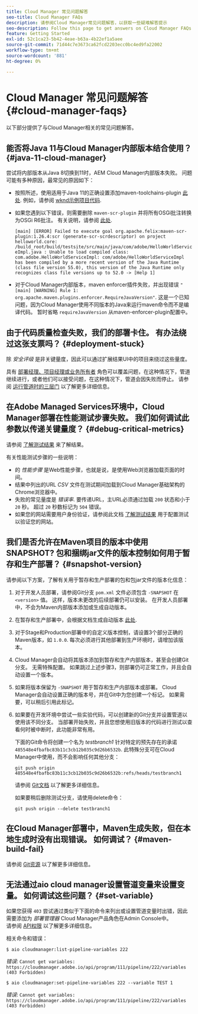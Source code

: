 ```yaml
---
title: Cloud Manager 常见问题解答
seo-title: Cloud Manager FAQs
description: 请参阅Cloud Manager常见问题解答，以获取一些疑难解答提示
seo-description: Follow this page to get answers on Cloud Manager FAQs
feature: Getting Started
exl-id: 52c1ca23-5b42-4eae-b63a-4b22ef1a5aee
source-git-commit: 71d44c7e3673ca62fcd2203ecc0bc4ed9fa22002
workflow-type: tm+mt
source-wordcount: '881'
ht-degree: 0%

---
```


# Cloud Manager 常见问题解答 {#cloud-manager-faqs}

以下部分提供了与Cloud Manager相关的常见问题解答。

## 能否将Java 11与Cloud Manager内部版本结合使用？ {#java-11-cloud-manager}

尝试将内部版本从Java 8切换到11时，AEM Cloud Manager内部版本失败。 问题可能有多种原因，最常见的原因如下：

* 按照所述，使用适用于Java 11的正确设置添加maven-toolchains-plugin [此处](https://experienceleague.adobe.com/docs/experience-manager-cloud-manager/using/getting-started/create-application-project/using-the-wizard.html?lang=en#getting-started).  例如，请参阅 [wknd示例项目代码](https://github.com/adobe/aem-guides-wknd/commit/6cb5238cb6b932735dcf91b21b0d835ae3a7fe75).

* 如果您遇到以下错误，则需要删除 `maven-scr-plugin` 并将所有OSGi批注转换为OSGi R6批注。 有关说明，请参阅 [此处](https://cqdump.wordpress.com/2019/01/03/from-scr-annotations-to-osgi-annotations/).

   `[main] [ERROR] Failed to execute goal org.apache.felix:maven-scr-plugin:1.26.4:scr (generate-scr-scrdescriptor) on project helloworld.core: /build_root/build/testsite/src/main/java/com/adobe/HelloWorldServiceImpl.java : Unable to load compiled class: com.adobe.HelloWorldServiceImpl: com/adobe/HelloWorldServiceImpl has been compiled by a more recent version of the Java Runtime (class file version 55.0), this version of the Java Runtime only recognizes class file versions up to 52.0 -> [Help 1]`

* 对于Cloud Manager内部版本，maven enforcer插件失败，并出现错误 `"[main] [WARNING] Rule 1: org.apache.maven.plugins.enforcer.RequireJavaVersion"`. 这是一个已知问题，因为Cloud Manager使用不同版本的Java来运行maven命令而不是编译代码。 暂时省略 `requireJavaVersion` 从maven-enforcer-plugin配置中。

## 由于代码质量检查失败，我们的部署卡住。 有办法绕过这张支票吗？ {#deployment-stuck}

除 *安全评级* 是非关键量度，因此可以通过扩展结果UI中的项目来绕过这些量度。

具有 [部署经理、项目经理或业务所有者](https://experienceleague.adobe.com/docs/experience-manager-cloud-manager/using/requirements/setting-up-users-and-roles.html?lang=en#requirements) 角色可以覆盖问题，在这种情况下，管道继续进行，或者他们可以接受问题，在这种情况下，管道会因失败而停止。  请参阅 [运行管道时的三层门](https://experienceleague.adobe.com/docs/experience-manager-cloud-manager/using/how-to-use/understand-your-test-results.html?lang=en#how-to-use) 以了解更多详细信息。

## 在Adobe Managed Services环境中，Cloud Manager部署在性能测试步骤失败。 我们如何调试此参数以传递关键量度？ {#debug-critical-metrics}

请参阅 [了解测试结果](https://experienceleague.adobe.com/docs/experience-manager-cloud-manager/using/how-to-use/understand-your-test-results.html?lang=en#how-to-use) 来了解结果。

有关性能测试步骤的一些说明：

* 的 *性能步骤* 是Web性能步骤，也就是说，是使用Web浏览器加载页面的时间。
* 结果中列出的URL *CSV* 文件在测试期间加载到Cloud Manager基础架构的Chrome浏览器中。
* 失败的常见量度是 *错误率*. 要传递URL，主URL必须通过加载 `200` 状态和小于 `20` 秒。 超过 `20` 秒数标记为 `504` 错误。
* 如果您的网站需要用户身份验证，请参阅此文档 [了解测试结果](understand-your-test-results.md#authenticated-performance-testing) 用于配置测试以验证您的网站。

## 我们是否允许在Maven项目的版本中使用SNAPSHOT? 包和捆绑jar文件的版本控制如何用于暂存和生产部署？ {#snapshot-version}

请参阅以下方案，了解有关用于暂存和生产部署的包和包jar文件的版本化信息：

1. 对于开发人员部署，请参阅Git分支 `pom.xml` 文件必须包含 `-SNAPSHOT` 在 `<version>` 值。 这样，版本未更改的后续部署仍可以安装。 在开发人员部署中，不会为Maven内部版本添加或生成自动版本。

1. 在暂存和生产部署中，会根据文档生成自动版本 [此处](https://experienceleague.adobe.com/docs/experience-manager-cloud-manager/using/managing-code/activating-maven-project.html?lang=en#managing-code).

1. 对于Stage和Production部署中的自定义版本控制，请设置3个部分正确的Maven版本，如 `1.0.0`. 每次必须进行其他部署到生产环境时，请增加该版本。

1. Cloud Manager会自动将其版本添加到暂存和生产内部版本，甚至会创建Git分支。 无需特殊配置。 如果跳过上述步骤3，则部署仍可正常工作，并且会自动设置一个版本。

1. 如果将版本保留为 `-SNAPSHOT` 用于暂存和生产内部版本或部署。 Cloud Manager会自动设置正确的版本号，并在Git中为您创建一个标记。 如果需要，可以稍后引用此标记。

1. 如果要在开发环境中尝试一些实验代码，可以创建新的Git分支并设置管道以使用该不同分支。 当部署开始失败，并且您想使用旧版本的代码进行测试以查看何时被中断时，此功能非常有用。

   下面的Git命令将创建一个名为 *testbranch1* 针对特定的预先存在的承诺 `485548e4fbafbc83b11c3cb12b035c9d26b6532b`.  此特殊分支可在Cloud Manager中使用，而不会影响任何其他分支：

   `git push origin 485548e4fbafbc83b11c3cb12b035c9d26b6532b:refs/heads/testbranch1`

   请参阅 [Git文档](https://git-scm.com/book/en/v2/Git-Internals-Git-References) 以了解更多详细信息。

   如果要稍后删除测试分支，请使用delete命令：

   `git push origin --delete testbranch1`

## 在Cloud Manager部署中，Maven生成失败，但在本地生成时没有出现错误。 如何调试？ {#maven-build-fail}

请参阅 [Git资源](https://github.com/cqsupport/cloud-manager/blob/main/cm-build-step-fails.md) 以了解更多详细信息。

## 无法通过aio cloud manager设置管道变量来设置变量。 如何调试这些问题？ {#set-variable}

如果您获得 `403` 尝试通过类似于下面的命令来列出或设置管道变量时出错，因此需要添加为 *部署管理器* Cloud Manager产品角色在Admin Console中。\
请参阅 [API权限](https://www.adobe.io/apis/experiencecloud/cloud-manager/docs.html#!AdobeDocs/cloudmanager-api-docs/master/permissions.md) 以了解更多详细信息。

相关命令和错误：

`$ aio cloudmanager:list-pipeline-variables 222`

*错误*: `Cannot get variables: https://cloudmanager.adobe.io/api/program/111/pipeline/222/variables (403 Forbidden)`

`$ aio cloudmanager:set-pipeline-variables 222 --variable TEST 1`

*错误*: `Cannot get variables: https://cloudmanager.adobe.io/api/program/111/pipeline/222/variables (403 Forbidden)`
